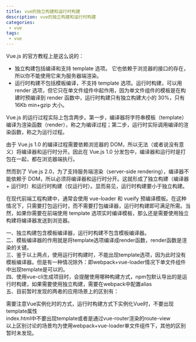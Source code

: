 ```yaml
---
title: vue的独立构建和运行时构建
description: vue的独立构建和运行时构建
categories:
 - vue
tags:
 - vue
---
```


Vue.js 的官方教程上是这么说的：  
* 独立构建包括编译和支持 template 选项。 它也依赖于浏览器的接口的存在，所以你不能使用它来为服务器端渲染。  
* 运行时构建不包括模板编译，不支持 template 选项。运行时构建，可以用 render 选项，但它只在单文件组件中起作用，因为单文件组件的模板是在构建时预编译到 render 函数中，运行时构建只有独立构建大小的 30%，只有 16Kb min+gzip 大小。  

Vue.js 的运行过程实际上包含两步。第一步，编译器将字符串模板（template）编译为渲染函数（render），称之为编译过程；第二步，运行时实际调用编译的渲染函数，称之为运行过程。

由于 Vue.js 1.0 的编译过程需要依赖浏览器的 DOM，所以无法（或者说没有意义）将编译器和运行时分开。因此在 Vue.js 1.0 分发包中，编译器和运行时是打包在一起，都在浏览器端执行。

然而到了 Vue.js 2.0，为了支持服务端渲染（server-side rendering），编译器不能依赖于 DOM，所以必须将编译器和运行时分开。这就形成了独立构建（编译器 + 运行时）和运行时构建（仅运行时）。显而易见，运行时构建要小于独立构建。

在现代前端工程构建中，通常会使用 vue-loader 和 vueify 预编译模板。在这种情况下，只需要打包运行时，而不需要打包编译器，运行时构建即可满足所需。当然，如果你需要在前端使用 template 选项实时编译模板，那么还是需要使用独立构建将编译器发送到浏览器。

一、独立构建包含模板编译器，运行时构建不包含模板编译器。  
二、模板编译器的作用就是将template选项编译成render函数，render函数是渲染的关键。  
三、鉴于以上两点，使用运行时构建时，不能出现template选项，因为此时没有模板编译器。但是有一种情况除外：即webpack+vue-loader情况下单文件组件中出现template是可以的。  
四、使用vue-cli生成项目时，会提醒使用哪种构建方式，npm包默认导出的是运行时构建，如果需要使用独立构建，需要在webpack中配置alias  
五、目前暂时发现的两者的应用场景上的区别有：  

需要注意Vue实例化时的方式，运行时构建方式下实例化Vue时，不要出现template属性  
index.html中不要出现template或者是通过vue-router渲染的route-view  
以上区别讨论的场景均为使用webpack+vue-loader单文件组件下，其他的区别暂时未发现。  